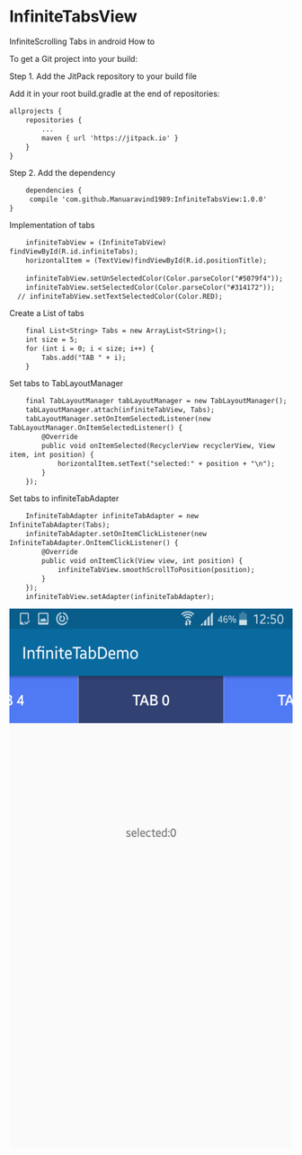 # InfiniteTabsView
InfiniteScrolling Tabs in android
How to

To get a Git project into your build:

Step 1. Add the JitPack repository to your build file

Add it in your root build.gradle at the end of repositories:

	allprojects {
		repositories {
			...
			maven { url 'https://jitpack.io' }
		}
	}
  
Step 2. Add the dependency

		dependencies {
		 compile 'com.github.Manuaravind1989:InfiniteTabsView:1.0.0'
	}


Implementation of tabs

        infiniteTabView = (InfiniteTabView) findViewById(R.id.infiniteTabs);
        horizontalItem = (TextView)findViewById(R.id.positionTitle);

        infiniteTabView.setUnSelectedColor(Color.parseColor("#5079f4"));
        infiniteTabView.setSelectedColor(Color.parseColor("#314172"));
      // infiniteTabView.setTextSelectedColor(Color.RED);

Create a List of tabs


        final List<String> Tabs = new ArrayList<String>();
        int size = 5;
        for (int i = 0; i < size; i++) {
            Tabs.add("TAB " + i);
        }
	
Set tabs to TabLayoutManager	

        final TabLayoutManager tabLayoutManager = new TabLayoutManager();
        tabLayoutManager.attach(infiniteTabView, Tabs);
        tabLayoutManager.setOnItemSelectedListener(new TabLayoutManager.OnItemSelectedListener() {
            @Override
            public void onItemSelected(RecyclerView recyclerView, View item, int position) {
                horizontalItem.setText("selected:" + position + "\n");
            }
        });
	
Set tabs to infiniteTabAdapter

        InfiniteTabAdapter infiniteTabAdapter = new InfiniteTabAdapter(Tabs);
        infiniteTabAdapter.setOnItemClickListener(new InfiniteTabAdapter.OnItemClickListener() {
            @Override
            public void onItemClick(View view, int position) {
                infiniteTabView.smoothScrollToPosition(position);
            }
        });
        infiniteTabView.setAdapter(infiniteTabAdapter);



<img src ="Screenshot_2017-05-13-12-50-31.png" width="540" height="960">
